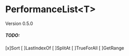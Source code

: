 # PerformanceList\<T>
Version 0.5.0

##### TODO: 
[x]Sort
[ ]LastIndexOf
[ ]SplitAt
[ ]TrueForAll
[ ]GetRange
